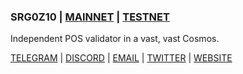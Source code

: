 ### SRG0Z10 | [MAINNET](https://github.com/defrisk0/srg0z10/blob/main/README.md#mainnet-participation) | [TESTNET](https://github.com/defrisk0/srg0z10/blob/main/README.md#testnet-participation)

Independent POS  validator in a vast, vast Cosmos.

[TELEGRAM](https://t.me/srg0z10) | [DISCORD](https://discord.com/users/SRG_TS#3469) | [EMAIL](mailto:sergpsy00@gmail.com) | [TWITTER](https://twitter.com/SergeyMSH) | [WEBSITE](https://srgts.xyz)
